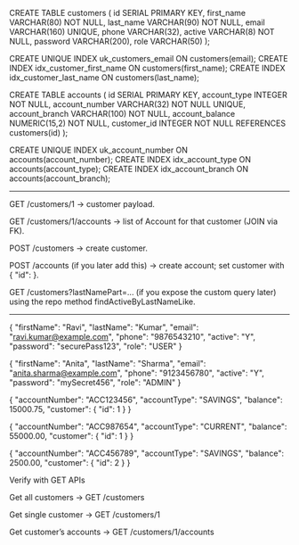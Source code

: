 CREATE TABLE customers (
  id SERIAL PRIMARY KEY,
  first_name VARCHAR(80) NOT NULL,
  last_name  VARCHAR(90) NOT NULL,
  email VARCHAR(160) UNIQUE,
  phone VARCHAR(32),
  active VARCHAR(8) NOT NULL,
  password VARCHAR(200),
  role VARCHAR(50)
);

CREATE UNIQUE INDEX uk_customers_email ON customers(email);
CREATE INDEX idx_customer_first_name ON customers(first_name);
CREATE INDEX idx_customer_last_name ON customers(last_name);

CREATE TABLE accounts (
  id SERIAL PRIMARY KEY,
  account_type INTEGER NOT NULL,
  account_number VARCHAR(32) NOT NULL UNIQUE,
  account_branch VARCHAR(100) NOT NULL,
  account_balance NUMERIC(15,2) NOT NULL,
  customer_id INTEGER NOT NULL REFERENCES customers(id)
);

CREATE UNIQUE INDEX uk_account_number ON accounts(account_number);
CREATE INDEX idx_account_type ON accounts(account_type);
CREATE INDEX idx_account_branch ON accounts(account_branch);


---


GET /customers/1 → customer payload.

GET /customers/1/accounts → list of Account for that customer (JOIN via FK).

POST /customers → create customer.

POST /accounts (if you later add this) → create account; set customer with { "id": <customerId> }.

GET /customers?lastNamePart=... (if you expose the custom query later) using the repo method findActiveByLastNameLike.

--------------------


{
  "firstName": "Ravi",
  "lastName": "Kumar",
  "email": "ravi.kumar@example.com",
  "phone": "9876543210",
  "active": "Y",
  "password": "securePass123",
  "role": "USER"
}


{
  "firstName": "Anita",
  "lastName": "Sharma",
  "email": "anita.sharma@example.com",
  "phone": "9123456780",
  "active": "Y",
  "password": "mySecret456",
  "role": "ADMIN"
}


{
  "accountNumber": "ACC123456",
  "accountType": "SAVINGS",
  "balance": 15000.75,
  "customer": {
    "id": 1
  }
}


{
  "accountNumber": "ACC987654",
  "accountType": "CURRENT",
  "balance": 55000.00,
  "customer": {
    "id": 1
  }
}



{
  "accountNumber": "ACC456789",
  "accountType": "SAVINGS",
  "balance": 2500.00,
  "customer": {
    "id": 2
  }
}



Verify with GET APIs

Get all customers → GET /customers

Get single customer → GET /customers/1

Get customer’s accounts → GET /customers/1/accounts

